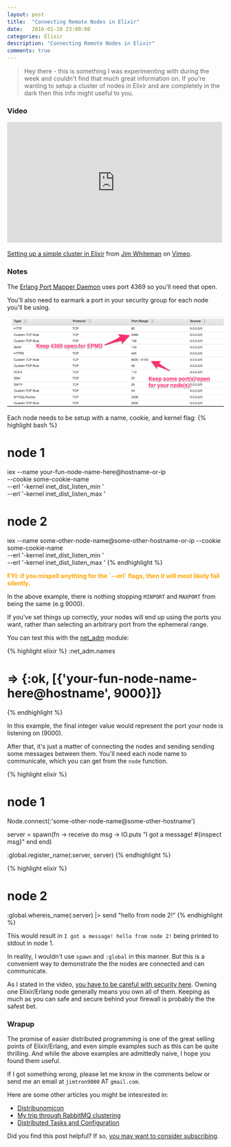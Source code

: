 ```yaml
---
layout: post
title:  "Connecting Remote Nodes in Elixir"
date:   2016-01-10 23:00:00
categories: Elixir
description: "Connecting Remote Nodes in Elixir"
comments: true
---
```


> Hey there - this is something I was experimenting with during the week and couldn't find that much great
> information on. If you're wanting to setup a cluster of nodes in Elixir and are completely in the dark
> then this info might useful to you.

### Video

<iframe src="https://player.vimeo.com/video/151358592" width="500" height="281" frameborder="0" webkitallowfullscreen mozallowfullscreen allowfullscreen></iframe> <p><a href="https://vimeo.com/151358592">Setting up a simple cluster in Elixir</a> from <a href="https://vimeo.com/user29282688">Jim Whiteman</a> on <a href="https://vimeo.com">Vimeo</a>.</p>

### Notes

The <a href="http://www.erlang.org/doc/man/epmd.html" target="_blank">Erlang Port Mapper Daemon</a> uses port 4369 so you'll need that open.

You'll also need to earmark a port in your security group for each node you'll be using.

[![Security Group Example](/assets/security-groups.png)](/assets/security-groups.png)

Each node needs to be setup with a name, cookie, and kernel flag:
{% highlight bash %}
# node 1
iex --name your-fun-node-name-here@hostname-or-ip \
    --cookie some-cookie-name \
    --erl '-kernel inet_dist_listen_min <MINPORT>' \
    --erl '-kernel inet_dist_listen_max <MAXPORT>'

# node 2
iex --name some-other-node-name@some-other-hostname-or-ip
    --cookie some-cookie-name \
    --erl '-kernel inet_dist_listen_min <MINPORT>' \
    --erl '-kernel inet_dist_listen_max <MAXPORT>'
{% endhighlight %}

<div style="color: orange; font-weight: bold;">
FYI: if you mispell anything for the `--erl` flags, then it will most likely fail silently.
</div>

In the above example, there is nothing stopping `MINPORT` and `MAXPORT` from being the same (e.g 9000).

If you've set things up correctly, your nodes will end up using the ports you want, rather than selecting
an arbitrary port from the ephemeral range.

You can test this with the <a href="http://www.erlang.org/doc/man/net_adm.html" target="_blank">net_adm</a> module:

{% highlight elixir %}
:net_adm.names
# => {:ok, [{'your-fun-node-name-here@hostname', 9000}]}
{% endhighlight %}

In this example, the final integer value would represent the port your node is listening on (9000).

After that, it's just a matter of connecting the nodes and sending sending some messages between them.  You'll need each node name to communicate, which you can get from the `node` function.

{% highlight elixir %}
# node 1
Node.connect(:'some-other-node-name@some-other-hostname')

server = spawn(fn ->
  receive do
    msg -> IO.puts "I got a message! #{inspect msg}"
  end
end)

:global.register_name(:server, server)
{% endhighlight %}

{% highlight elixir %}
# node 2
:global.whereis_name(:server) |> send "hello from node 2!"
{% endhighlight %}

This would result in `I got a message! hello from node 2!` being printed to stdout in node 1.

In reality, I wouldn't use `spawn` and `:global` in this manner. But this is a convenient way to demonstrate the the nodes
are connected and can communicate.

As I stated in the video, <a href="http://stackoverflow.com/questions/13868214/what-are-security-risks-when-running-an-erlang-cluster" target="_blank">you have to be careful with security here</a>. Owning one Elixir/Erlang node generally means you own all of them. Keeping as much as you can safe and secure behind your firewall is probably the the safest bet.

### Wrapup

The promise of easier distributed programming is one of the great selling points of Elixir/Erlang, and even simple examples such as this can be quite thrilling. And while the above examples are admittedly naive, I hope you found them useful.

If I got something wrong, please let me know in the comments below or send me an email at `jimtron9000` AT `gmail.com`.

Here are some other articles you might be intesrested in:

- <a href="http://learnyousomeerlang.com/distribunomicon" target="_blank">Distribunomicon</a>
- <a href="http://thesoftjaguar.com/posts/2014/06/18/rabbitmq-cluster/" target="_blank">My trip through RabbitMQ clustering</a>
- <a href="http://elixir-lang.org/getting-started/mix-otp/distributed-tasks-and-configuration.html" target="_blank">Distributed Tasks and Configuration</a>

<div class="cta">Did you find this post helpful? If so, <a href="/subscribe" target="_blank">you may want to consider subscribing</a>.</div>
